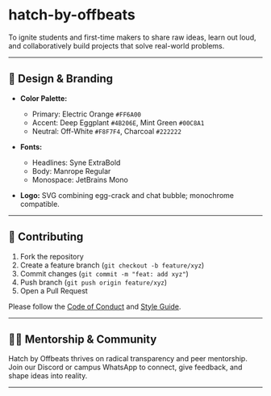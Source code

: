 # hatch-by-offbeats
To ignite students and first-time makers to share raw ideas, learn out loud, and collaboratively build projects that solve real-world problems.

---

## 🎨 Design & Branding

- **Color Palette:**  
  - Primary: Electric Orange `#FF6A00`  
  - Accent: Deep Eggplant `#4B206E`, Mint Green `#00C8A1`  
  - Neutral: Off-White `#F8F7F4`, Charcoal `#222222`

- **Fonts:**  
  - Headlines: Syne ExtraBold  
  - Body: Manrope Regular  
  - Monospace: JetBrains Mono

- **Logo:** SVG combining egg-crack and chat bubble; monochrome compatible.

---

## 🤝 Contributing

1. Fork the repository  
2. Create a feature branch (`git checkout -b feature/xyz`)  
3. Commit changes (`git commit -m "feat: add xyz"`)  
4. Push branch (`git push origin feature/xyz`)  
5. Open a Pull Request  

Please follow the [Code of Conduct](./CODE_OF_CONDUCT.md) and [Style Guide](./STYLE_GUIDE.md).

---

## 🧑‍🏫 Mentorship & Community

Hatch by Offbeats thrives on radical transparency and peer mentorship. Join our Discord or campus WhatsApp to connect, give feedback, and shape ideas into reality.

---

